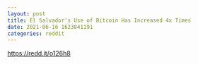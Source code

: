 ```yaml
--- 
layout: post 
title: El Salvador's Use of Bitcoin Has Increased 4x Times 
date: 2021-06-16 1623841191 
categories: reddit 
--- 
```

https://redd.it/o126h8